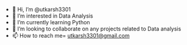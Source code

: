 - 👋 Hi, I’m @utkarsh3301
- 👀 I’m interested in Data Analysis
- 🌱 I’m currently learning Python
- 💞️ I’m looking to collaborate on any projects related to Data analysis
- 📫 How to reach me= utkarsh3301@gmail.com

<!---
utkarsh3301/utkarsh3301 is a ✨ special ✨ repository because its `README.md` (this file) appears on your GitHub profile.
You can click the Preview link to take a look at your changes.
--->
